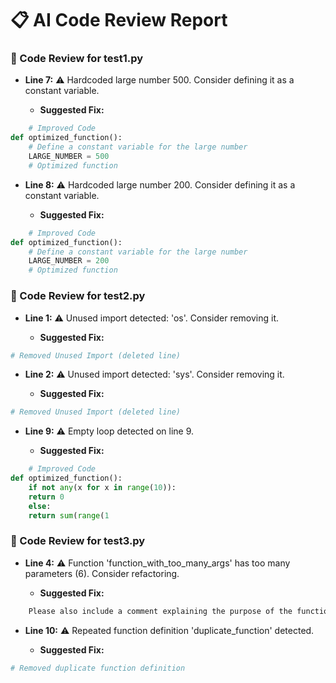 # 📋 AI Code Review Report

### 📝 Code Review for test1.py

- **Line 7:** ⚠️ Hardcoded large number 500. Consider defining it as a constant variable.

  - **Suggested Fix:**

```python
    # Improved Code
def optimized_function():
    # Define a constant variable for the large number
    LARGE_NUMBER = 500
    # Optimized function
```

- **Line 8:** ⚠️ Hardcoded large number 200. Consider defining it as a constant variable.

  - **Suggested Fix:**

```python
    # Improved Code
def optimized_function():
    # Define a constant variable for the large number
    LARGE_NUMBER = 200
    # Optimized function
```

### 📝 Code Review for test2.py

- **Line 1:** ⚠️ Unused import detected: 'os'. Consider removing it.

  - **Suggested Fix:**

```python
# Removed Unused Import (deleted line)
```

- **Line 2:** ⚠️ Unused import detected: 'sys'. Consider removing it.

  - **Suggested Fix:**

```python
# Removed Unused Import (deleted line)
```

- **Line 9:** ⚠️ Empty loop detected on line 9.

  - **Suggested Fix:**

```python
    # Improved Code
def optimized_function():
    if not any(x for x in range(10)):
    return 0
    else:
    return sum(range(1
```

### 📝 Code Review for test3.py

- **Line 4:** ⚠️ Function 'function_with_too_many_args' has too many parameters (6). Consider refactoring.

  - **Suggested Fix:**

```python
    Please also include a comment explaining the purpose of the function and how it was improved.
```

- **Line 10:** ⚠️ Repeated function definition 'duplicate_function' detected.

  - **Suggested Fix:**

```python
# Removed duplicate function definition
```

